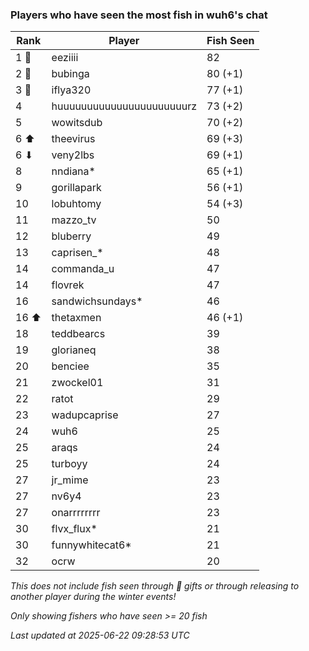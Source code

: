 ### Players who have seen the most fish in wuh6's chat
| Rank | Player | Fish Seen |
|------|--------|-----------|
| 1 🥇  | eeziiii  | 82 |
| 2 🥈  | bubinga  | 80 (+1) |
| 3 🥉  | iflya320  | 77 (+1) |
| 4  | huuuuuuuuuuuuuuuuuuuuuurz  | 73 (+2) |
| 5  | wowitsdub  | 70 (+2) |
| 6 ⬆ | theevirus  | 69 (+3) |
| 6 ⬇ | veny2lbs  | 69 (+1) |
| 8  | nndiana*  | 65 (+1) |
| 9  | gorillapark  | 56 (+1) |
| 10  | lobuhtomy  | 54 (+3) |
| 11  | mazzo_tv  | 50 |
| 12  | bluberry  | 49 |
| 13  | caprisen_*  | 48 |
| 14  | commanda_u  | 47 |
| 14  | flovrek  | 47 |
| 16  | sandwichsundays*  | 46 |
| 16 ⬆ | thetaxmen  | 46 (+1) |
| 18  | teddbearcs  | 39 |
| 19  | glorianeq  | 38 |
| 20  | benciee  | 35 |
| 21  | zwockel01  | 31 |
| 22  | ratot  | 29 |
| 23  | wadupcaprise  | 27 |
| 24  | wuh6  | 25 |
| 25  | araqs  | 24 |
| 25  | turboyy  | 24 |
| 27  | jr_mime  | 23 |
| 27  | nv6y4  | 23 |
| 27  | onarrrrrrrr  | 23 |
| 30  | flvx_flux*  | 21 |
| 30  | funnywhitecat6*  | 21 |
| 32  | ocrw  | 20 |

_This does not include fish seen through 🎁 gifts or through releasing to another player during the winter events!_

_Only showing fishers who have seen >= 20 fish_

_Last updated at 2025-06-22 09:28:53 UTC_